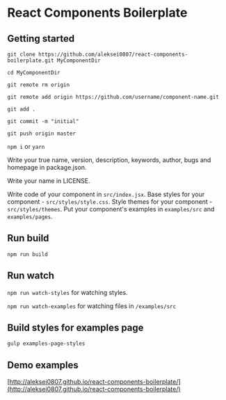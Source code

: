 # React Components Boilerplate

## Getting started

`git clone https://github.com/aleksei0807/react-components-boilerplate.git MyComponentDir`

`cd MyComponentDir`

`git remote rm origin`

`git remote add origin https://github.com/username/component-name.git`

`git add .`

`git commit -m "initial"`

`git push origin master`

`npm i` or `yarn`

Write your true name, version, description, keywords, author, bugs and homepage in package.json.

Write your name in LICENSE.

Write code of your component in `src/index.jsx`. Base styles for your component - `src/styles/style.css`. Style themes for your component - `src/styles/themes`. Put your component's examples in `examples/src` and `examples/pages`.

## Run build

`npm run build`


## Run watch

`npm run watch-styles` for watching styles.

`npm run watch-examples` for watching files in `/examples/src`

## Build styles for examples page

`gulp examples-page-styles`

## Demo examples

[http://aleksei0807.github.io/react-components-boilerplate/](http://aleksei0807.github.io/react-components-boilerplate/)
